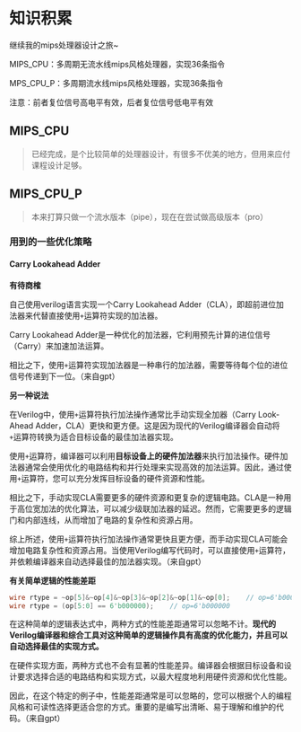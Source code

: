 # 知识积累

继续我的mips处理器设计之旅~

MIPS_CPU：多周期无流水线mips风格处理器，实现36条指令

MPS_CPU_P：多周期流水线mips风格处理器，实现36条指令

注意：前者复位信号高电平有效，后者复位信号低电平有效



## MIPS_CPU

> 已经完成，是个比较简单的处理器设计，有很多不优美的地方，但用来应付课程设计足够。



## MIPS_CPU_P

> 本来打算只做一个流水版本（pipe），现在在尝试做高级版本（pro）

### 用到的一些优化策略

#### Carry Lookahead Adder

**有待商榷**

自己使用verilog语言实现一个Carry Lookahead Adder（CLA），即超前进位加法器来代替直接使用`+`运算符实现的加法器。

Carry Lookahead Adder是一种优化的加法器，它利用预先计算的进位信号（Carry）来加速加法运算。

相比之下，使用`+`运算符实现加法器是一种串行的加法器，需要等待每个位的进位信号传递到下一位。（来自gpt）

**另一种说法**

在Verilog中，使用`+`运算符执行加法操作通常比手动实现全加器（Carry Look-Ahead Adder，CLA）更快和更方便。这是因为现代的Verilog编译器会自动将`+`运算符转换为适合目标设备的最佳加法器实现。

使用`+`运算符，编译器可以利用**目标设备上的硬件加法器**来执行加法操作。硬件加法器通常会使用优化的电路结构和并行处理来实现高效的加法运算。因此，通过使用`+`运算符，您可以充分发挥目标设备的硬件资源和性能。

相比之下，手动实现CLA需要更多的硬件资源和更复杂的逻辑电路。CLA是一种用于高位宽加法的优化算法，可以减少级联加法器的延迟。然而，它需要更多的逻辑门和内部连线，从而增加了电路的复杂性和资源占用。

综上所述，使用`+`运算符执行加法操作通常更快且更方便，而手动实现CLA可能会增加电路复杂性和资源占用。当使用Verilog编写代码时，可以直接使用`+`运算符，并依赖编译器来自动选择最佳的加法器实现。（来自gpt）

**有关简单逻辑的性能差距**

```Verilog
wire rtype = ~op[5]&~op[4]&~op[3]&~op[2]&~op[1]&~op[0];    // op=6'b000000
wire rtype = (op[5:0] == 6'b000000);    // op=6'b000000
```

在这种简单的逻辑表达式中，两种方式的性能差距通常可以忽略不计。**现代的Verilog编译器和综合工具对这种简单的逻辑操作具有高度的优化能力，并且可以自动选择最佳的实现方式。**

在硬件实现方面，两种方式也不会有显著的性能差异。编译器会根据目标设备和设计要求选择合适的电路结构和实现方式，以最大程度地利用硬件资源和优化性能。

因此，在这个特定的例子中，性能差距通常是可以忽略的，您可以根据个人的编程风格和可读性选择更适合您的方式。重要的是编写出清晰、易于理解和维护的代码。（来自gpt）
